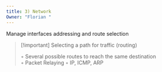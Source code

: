 ```yaml
---
title: 3) Network
Owner: "Florian "
---
```

Manage interfaces addressing and route selection

> [!important] Selecting a path for traffic (routing)
> 
>   
> ◦ Several possible routes to reach the same destination  
> ◦ Packet Relaying
◦ IP, ICMP, ARP